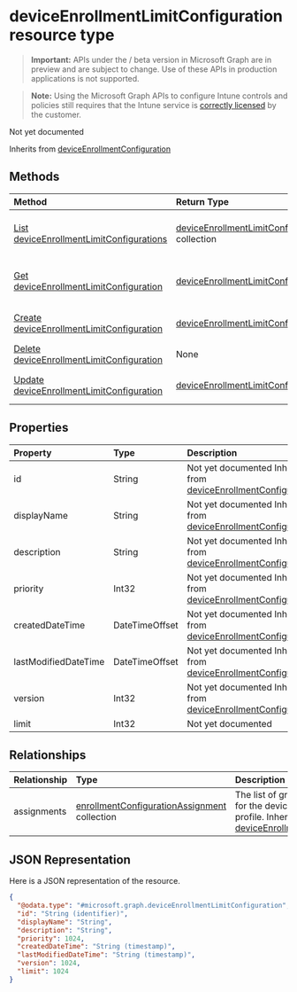 ﻿# deviceEnrollmentLimitConfiguration resource type

> **Important:** APIs under the / beta version in Microsoft Graph are in preview and are subject to change. Use of these APIs in production applications is not supported.

> **Note:** Using the Microsoft Graph APIs to configure Intune controls and policies still requires that the Intune service is [correctly licensed](https://go.microsoft.com/fwlink/?linkid=839381) by the customer.

Not yet documented

Inherits from [deviceEnrollmentConfiguration](../resources/intune_onboarding_deviceenrollmentconfiguration.md)

## Methods
|Method|Return Type|Description|
|:---|:---|:---|
|[List deviceEnrollmentLimitConfigurations](../api/intune_onboarding_deviceenrollmentlimitconfiguration_list.md)|[deviceEnrollmentLimitConfiguration](../resources/intune_onboarding_deviceenrollmentlimitconfiguration.md) collection|List properties and relationships of the [deviceEnrollmentLimitConfiguration](../resources/intune_onboarding_deviceenrollmentlimitconfiguration.md) objects.|
|[Get deviceEnrollmentLimitConfiguration](../api/intune_onboarding_deviceenrollmentlimitconfiguration_get.md)|[deviceEnrollmentLimitConfiguration](../resources/intune_onboarding_deviceenrollmentlimitconfiguration.md)|Read properties and relationships of the [deviceEnrollmentLimitConfiguration](../resources/intune_onboarding_deviceenrollmentlimitconfiguration.md) object.|
|[Create deviceEnrollmentLimitConfiguration](../api/intune_onboarding_deviceenrollmentlimitconfiguration_create.md)|[deviceEnrollmentLimitConfiguration](../resources/intune_onboarding_deviceenrollmentlimitconfiguration.md)|Create a new [deviceEnrollmentLimitConfiguration](../resources/intune_onboarding_deviceenrollmentlimitconfiguration.md) object.|
|[Delete deviceEnrollmentLimitConfiguration](../api/intune_onboarding_deviceenrollmentlimitconfiguration_delete.md)|None|Deletes a [deviceEnrollmentLimitConfiguration](../resources/intune_onboarding_deviceenrollmentlimitconfiguration.md).|
|[Update deviceEnrollmentLimitConfiguration](../api/intune_onboarding_deviceenrollmentlimitconfiguration_update.md)|[deviceEnrollmentLimitConfiguration](../resources/intune_onboarding_deviceenrollmentlimitconfiguration.md)|Update the properties of a [deviceEnrollmentLimitConfiguration](../resources/intune_onboarding_deviceenrollmentlimitconfiguration.md) object.|

## Properties
|Property|Type|Description|
|:---|:---|:---|
|id|String|Not yet documented Inherited from [deviceEnrollmentConfiguration](../resources/intune_onboarding_deviceenrollmentconfiguration.md)|
|displayName|String|Not yet documented Inherited from [deviceEnrollmentConfiguration](../resources/intune_onboarding_deviceenrollmentconfiguration.md)|
|description|String|Not yet documented Inherited from [deviceEnrollmentConfiguration](../resources/intune_onboarding_deviceenrollmentconfiguration.md)|
|priority|Int32|Not yet documented Inherited from [deviceEnrollmentConfiguration](../resources/intune_onboarding_deviceenrollmentconfiguration.md)|
|createdDateTime|DateTimeOffset|Not yet documented Inherited from [deviceEnrollmentConfiguration](../resources/intune_onboarding_deviceenrollmentconfiguration.md)|
|lastModifiedDateTime|DateTimeOffset|Not yet documented Inherited from [deviceEnrollmentConfiguration](../resources/intune_onboarding_deviceenrollmentconfiguration.md)|
|version|Int32|Not yet documented Inherited from [deviceEnrollmentConfiguration](../resources/intune_onboarding_deviceenrollmentconfiguration.md)|
|limit|Int32|Not yet documented|

## Relationships
|Relationship|Type|Description|
|:---|:---|:---|
|assignments|[enrollmentConfigurationAssignment](../resources/intune_onboarding_enrollmentconfigurationassignment.md) collection|The list of group assignments for the device configuration profile. Inherited from [deviceEnrollmentConfiguration](../resources/intune_onboarding_deviceenrollmentconfiguration.md)|

## JSON Representation
Here is a JSON representation of the resource.
<!-- {
  "blockType": "resource",
  "keyProperty": "id",
  "@odata.type": "microsoft.graph.deviceEnrollmentLimitConfiguration"
}
-->
``` json
{
  "@odata.type": "#microsoft.graph.deviceEnrollmentLimitConfiguration",
  "id": "String (identifier)",
  "displayName": "String",
  "description": "String",
  "priority": 1024,
  "createdDateTime": "String (timestamp)",
  "lastModifiedDateTime": "String (timestamp)",
  "version": 1024,
  "limit": 1024
}
```






